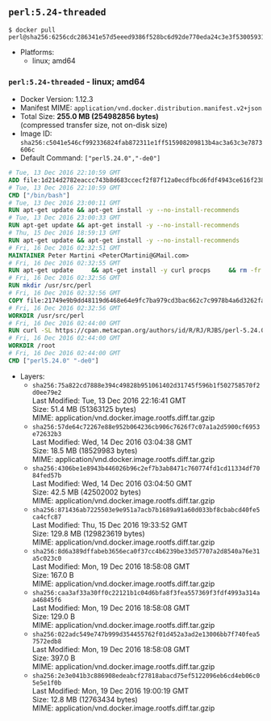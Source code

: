 ## `perl:5.24-threaded`

```console
$ docker pull perl@sha256:6256cdc286341e57d5eeed9386f528bc6d92de770eda24c3e3f530059310ccd3
```

-	Platforms:
	-	linux; amd64

### `perl:5.24-threaded` - linux; amd64

-	Docker Version: 1.12.3
-	Manifest MIME: `application/vnd.docker.distribution.manifest.v2+json`
-	Total Size: **255.0 MB (254982856 bytes)**  
	(compressed transfer size, not on-disk size)
-	Image ID: `sha256:c5041e546cf992336824fab872311e1ff515908209813b4ac3a63c3e7873606c`
-	Default Command: `["perl5.24.0","-de0"]`

```dockerfile
# Tue, 13 Dec 2016 22:10:59 GMT
ADD file:1d214d2782eaccc743b8d683ccecf2f87f12a0ecdfbcd6fdf4943ce616f23870 in / 
# Tue, 13 Dec 2016 22:10:59 GMT
CMD ["/bin/bash"]
# Tue, 13 Dec 2016 23:00:11 GMT
RUN apt-get update && apt-get install -y --no-install-recommends 		ca-certificates 		curl 		wget 	&& rm -rf /var/lib/apt/lists/*
# Tue, 13 Dec 2016 23:00:33 GMT
RUN apt-get update && apt-get install -y --no-install-recommends 		bzr 		git 		mercurial 		openssh-client 		subversion 				procps 	&& rm -rf /var/lib/apt/lists/*
# Thu, 15 Dec 2016 18:59:13 GMT
RUN apt-get update && apt-get install -y --no-install-recommends 		autoconf 		automake 		bzip2 		file 		g++ 		gcc 		imagemagick 		libbz2-dev 		libc6-dev 		libcurl4-openssl-dev 		libdb-dev 		libevent-dev 		libffi-dev 		libgdbm-dev 		libgeoip-dev 		libglib2.0-dev 		libjpeg-dev 		libkrb5-dev 		liblzma-dev 		libmagickcore-dev 		libmagickwand-dev 		libmysqlclient-dev 		libncurses-dev 		libpng-dev 		libpq-dev 		libreadline-dev 		libsqlite3-dev 		libssl-dev 		libtool 		libwebp-dev 		libxml2-dev 		libxslt-dev 		libyaml-dev 		make 		patch 		xz-utils 		zlib1g-dev 	&& rm -rf /var/lib/apt/lists/*
# Fri, 16 Dec 2016 02:32:51 GMT
MAINTAINER Peter Martini <PeterCMartini@GMail.com>
# Fri, 16 Dec 2016 02:32:55 GMT
RUN apt-get update     && apt-get install -y curl procps     && rm -fr /var/lib/apt/lists/*
# Fri, 16 Dec 2016 02:32:56 GMT
RUN mkdir /usr/src/perl
# Fri, 16 Dec 2016 02:32:56 GMT
COPY file:21749e9b9dd48119d6468e64e9fc7ba979cd3bac662c7c9978b4a6d3262fa809 in /usr/src/perl/ 
# Fri, 16 Dec 2016 02:32:56 GMT
WORKDIR /usr/src/perl
# Fri, 16 Dec 2016 02:44:00 GMT
RUN curl -SL https://cpan.metacpan.org/authors/id/R/RJ/RJBS/perl-5.24.0.tar.bz2 -o perl-5.24.0.tar.bz2     && echo '298fa605138c1a00dab95643130ae0edab369b4d *perl-5.24.0.tar.bz2' | sha1sum -c -     && tar --strip-components=1 -xjf perl-5.24.0.tar.bz2 -C /usr/src/perl     && rm perl-5.24.0.tar.bz2     && cat *.patch | patch -p1     && ./Configure -Dusethreads -Duse64bitall -Duseshrplib  -des     && make -j$(nproc)     && TEST_JOBS=$(nproc) make test_harness     && make install     && cd /usr/src     && curl -LO https://raw.githubusercontent.com/miyagawa/cpanminus/master/cpanm     && chmod +x cpanm     && ./cpanm App::cpanminus     && rm -fr ./cpanm /root/.cpanm /usr/src/perl /tmp/*
# Fri, 16 Dec 2016 02:44:00 GMT
WORKDIR /root
# Fri, 16 Dec 2016 02:44:00 GMT
CMD ["perl5.24.0" "-de0"]
```

-	Layers:
	-	`sha256:75a822cd7888e394c49828b951061402d31745f596b1f502758570f2d0ee79e2`  
		Last Modified: Tue, 13 Dec 2016 22:16:41 GMT  
		Size: 51.4 MB (51363125 bytes)  
		MIME: application/vnd.docker.image.rootfs.diff.tar.gzip
	-	`sha256:57de64c72267e88e952b064236cb906c7626f7c07a1a2d5900cf6953e72632b3`  
		Last Modified: Wed, 14 Dec 2016 03:04:38 GMT  
		Size: 18.5 MB (18529983 bytes)  
		MIME: application/vnd.docker.image.rootfs.diff.tar.gzip
	-	`sha256:4306be1e8943b446026b96c2ef7b3ab8471c760774fd1cd11334df7084fed57b`  
		Last Modified: Wed, 14 Dec 2016 03:04:50 GMT  
		Size: 42.5 MB (42502002 bytes)  
		MIME: application/vnd.docker.image.rootfs.diff.tar.gzip
	-	`sha256:871436ab7225503e9e951a7acb7b1689a91a60d033bf8cbabcd40fe5ca4cfc87`  
		Last Modified: Thu, 15 Dec 2016 19:33:52 GMT  
		Size: 129.8 MB (129823619 bytes)  
		MIME: application/vnd.docker.image.rootfs.diff.tar.gzip
	-	`sha256:8d6a389dffabeb3656eca0f37cc4b6239be33d57707a2d8540a76e31a5c023c0`  
		Last Modified: Mon, 19 Dec 2016 18:58:08 GMT  
		Size: 167.0 B  
		MIME: application/vnd.docker.image.rootfs.diff.tar.gzip
	-	`sha256:caa3af33a30ff0c22121b1c04d6bfa8f3fea557369f3fdf4993a314aa46845f6`  
		Last Modified: Mon, 19 Dec 2016 18:58:08 GMT  
		Size: 129.0 B  
		MIME: application/vnd.docker.image.rootfs.diff.tar.gzip
	-	`sha256:022adc549e747b999d354455762f01d452a3ad2e13006bb7f740fea57572edb8`  
		Last Modified: Mon, 19 Dec 2016 18:58:08 GMT  
		Size: 397.0 B  
		MIME: application/vnd.docker.image.rootfs.diff.tar.gzip
	-	`sha256:2e3e041b3c886908edeabcf27818abacd75ef5122096eb6cd4eb06c05e5e1f0b`  
		Last Modified: Mon, 19 Dec 2016 19:00:19 GMT  
		Size: 12.8 MB (12763434 bytes)  
		MIME: application/vnd.docker.image.rootfs.diff.tar.gzip

